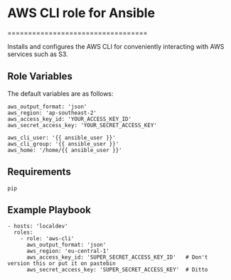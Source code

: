 # AWS CLI role for Ansible
==================================

Installs and configures the AWS CLI for conveniently interacting with AWS services such as S3.

Role Variables
--------------

The default variables are as follows:

    aws_output_format: 'json'
    aws_region: 'ap-southeast-2'
    aws_access_key_id: 'YOUR_ACCESS_KEY_ID'
    aws_secret_access_key: 'YOUR_SECRET_ACCESS_KEY'

    aws_cli_user: '{{ ansible_user }}'
    aws_cli_group: '{{ ansible_user }}'
    aws_home: '/home/{{ ansible_user }}'

Requirements
--------------------
    pip

Example Playbook
--------------------
    - hosts: 'localdev'
      roles:
        - role: 'aws-cli'
          aws_output_format: 'json'
          aws_region: 'eu-central-1'
          aws_access_key_id: 'SUPER_SECRET_ACCESS_KEY_ID'   # Don't version this or put it on pastebin
          aws_secret_access_key: 'SUPER_SECRET_ACCESS_KEY'  # Ditto

